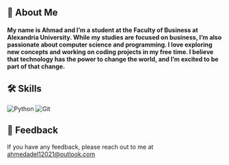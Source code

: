## 🚀 About Me
#### My name is Ahmad and I’m a student at the Faculty of Business at Alexandria University. While my studies are focused on business, I’m also passionate about computer science and programming. I love exploring new concepts and working on coding projects in my free time. I believe that technology has the power to change the world, and I’m excited to be part of that change.


## 🛠 Skills
![Python](https://img.shields.io/badge/-Python-black?style=flat-square&logo=python&logoColor=blue)
![Git](https://img.shields.io/badge/-Git-black?style=flat-square&logo=git&logoColor=orange)


## 📜 Feedback

If you have any feedback, please reach out to me at ahmedadel12021@outlook.com

